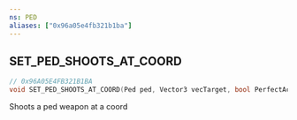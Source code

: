 ```yaml
---
ns: PED
aliases: ["0x96a05e4fb321b1ba"]
---
```

## SET_PED_SHOOTS_AT_COORD

```c
// 0x96A05E4FB321B1BA
void SET_PED_SHOOTS_AT_COORD(Ped ped, Vector3 vecTarget, bool PerfectAccuracy);
```

Shoots a ped weapon at a coord

